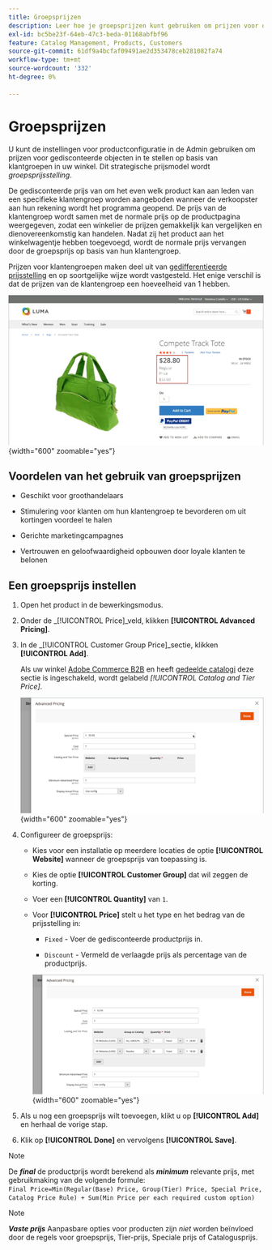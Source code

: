 ```yaml
---
title: Groepsprijzen
description: Leer hoe je groepsprijzen kunt gebruiken om prijzen voor objecten met korting in te stellen op basis van klantgroepen in je winkel.
exl-id: bc5be23f-64eb-47c3-beda-01168abfbf96
feature: Catalog Management, Products, Customers
source-git-commit: 61df9a4bcfaf09491ae2d353478ceb281082fa74
workflow-type: tm+mt
source-wordcount: '332'
ht-degree: 0%

---
```


# Groepsprijzen

U kunt de instellingen voor productconfiguratie in de Admin gebruiken om prijzen voor gedisconteerde objecten in te stellen op basis van klantgroepen in uw winkel. Dit strategische prijsmodel wordt _groepsprijsstelling_.

De gedisconteerde prijs van om het even welk product kan aan leden van een specifieke klantengroep worden aangeboden wanneer de verkoopster aan hun rekening wordt het programma geopend. De prijs van de klantengroep wordt samen met de normale prijs op de productpagina weergegeven, zodat een winkelier de prijzen gemakkelijk kan vergelijken en dienovereenkomstig kan handelen. Nadat zij het product aan het winkelwagentje hebben toegevoegd, wordt de normale prijs vervangen door de groepsprijs op basis van hun klantengroep.

Prijzen voor klantengroepen maken deel uit van [gedifferentieerde prijsstelling](product-price-tier.md) en op soortgelijke wijze wordt vastgesteld. Het enige verschil is dat de prijzen van de klantengroep een hoeveelheid van 1 hebben.

![Kortingen voor klantgroep](./assets/storefront-price-group.png){width="600" zoomable="yes"}

## Voordelen van het gebruik van groepsprijzen

- Geschikt voor groothandelaars

- Stimulering voor klanten om hun klantengroep te bevorderen om uit kortingen voordeel te halen

- Gerichte marketingcampagnes

- Vertrouwen en geloofwaardigheid opbouwen door loyale klanten te belonen

## Een groepsprijs instellen

1. Open het product in de bewerkingsmodus.

1. Onder de _[!UICONTROL Price]_veld, klikken **[!UICONTROL Advanced Pricing]**.

1. In de _[!UICONTROL Customer Group Price]_sectie, klikken **[!UICONTROL Add]**.

   Als uw winkel [Adobe Commerce B2B](../b2b/introduction.md) en heeft [gedeelde catalogi](../b2b/catalog-shared.md) deze sectie is ingeschakeld, wordt gelabeld _[!UICONTROL Catalog and Tier Price]_.

   ![Geavanceerde prijzen](./assets/product-price-group.png){width="600" zoomable="yes"}

1. Configureer de groepsprijs:

   - Kies voor een installatie op meerdere locaties de optie **[!UICONTROL Website]** wanneer de groepsprijs van toepassing is.

   - Kies de optie **[!UICONTROL Customer Group]** dat wil zeggen de korting.

   - Voer een **[!UICONTROL Quantity]** van `1`.

   - Voor **[!UICONTROL Price]** stelt u het type en het bedrag van de prijsstelling in:

      - `Fixed` - Voer de gedisconteerde productprijs in.

      - `Discount` - Vermeld de verlaagde prijs als percentage van de productprijs.

     ![Prijzen voor klantgroepen](./assets/product-price-group-discount.png){width="600" zoomable="yes"}

1. Als u nog een groepsprijs wilt toevoegen, klikt u op **[!UICONTROL Add]** en herhaal de vorige stap.

1. Klik op **[!UICONTROL Done]** en vervolgens **[!UICONTROL Save]**.

>[!NOTE]
>
>De **_final_** de productprijs wordt berekend als **_minimum_** relevante prijs, met gebruikmaking van de volgende formule: <br/>`Final Price=Min(Regular(Base) Price, Group(Tier) Price, Special Price, Catalog Price Rule) + Sum(Min Price per each required custom option)`

>[!NOTE]
>
>**_Vaste prijs_** Aanpasbare opties voor producten zijn _niet_ worden beïnvloed door de regels voor groepsprijs, Tier-prijs, Speciale prijs of Catalogusprijs.
